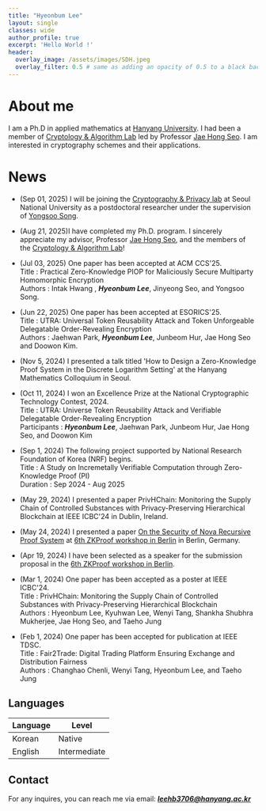 ```yaml
---
title: "Hyeonbum Lee"
layout: single
classes: wide
author_profile: true
excerpt: 'Hello World !'
header:
  overlay_image: /assets/images/SDH.jpeg
  overlay_filter: 0.5 # same as adding an opacity of 0.5 to a black background
---
```


# About me

I am a Ph.D in applied mathematics at [Hanyang University](https://www.hanyang.ac.kr). I had been a member of [Cryptology & Algorithm Lab](https://cryptology-algorithm-lab.github.io) led by Professor [Jae Hong Seo](https://sites.google.com/site/jhsbhs/). I am interested in cryptography schemes and their applications.

# News
- (Sep 01, 2025) I will be joining the [Cryptography & Privacy lab](https://crypto.snu.ac.kr)  at Seoul National University as a postdoctoral researcher under the supervision of [Yongsoo Song](https://yongsoosong.github.io).

- (Aug 21, 2025)I have completed my Ph.D. program. I sincerely appreciate my advisor, Professor [Jae Hong Seo](https://sites.google.com/site/jhsbhs/), and the members of the [Cryptology & Algorithm Lab](https://cryptology-algorithm-lab.github.io)!

- (Jul 03, 2025) One paper has been accepted at ACM CCS'25.\
Title : Practical Zero-Knowledge PIOP for Maliciously Secure Multiparty Homomorphic Encryption\
Authors : Intak Hwang , **_Hyeonbum Lee_**, Jinyeong Seo, and Yongsoo Song.

- (Jun 22, 2025) One paper has been accepted at ESORICS'25.\
Title : UTRA: Universal Token Reusability Attack and Token Unforgeable Delegatable Order-Revealing Encryption\
Authors : Jaehwan Park, **_Hyeonbum Lee_**, Junbeom Hur, Jae Hong Seo and Doowon Kim.
  
- (Nov 5, 2024) I presented a talk titled 'How to Design a Zero-Knowledge Proof System in the Discrete Logarithm Setting' at the Hanyang Mathematics Colloquium in Seoul.

- (Oct 11, 2024) I won an Excellence Prize at the National Cryptographic Technology Contest, 2024.\
Title : UTRA: Universe Token Reusability Attack and Verifiable Delegatable Order-Revealing Encryption\
Participants : **_Hyeonbum Lee_**, Jaehwan Park, Junbeom Hur, Jae Hong Seo, and Doowon Kim

- (Sep 1, 2024) The following project supported by National Research Foundation of Korea (NRF) begins.\
Title : A Study on Incremetally Verifiable Computation through Zero-Knowledge Proof (PI)\
Duration : Sep 2024 - Aug 2025

- (May 29, 2024) I presented a paper PrivHChain: Monitoring the Supply Chain of Controlled Substances with Privacy-Preserving Hierarchical Blockchain at IEEE ICBC'24 in Dublin, Ireland.

- (May 24, 2024) I presented a paper [On the Security of Nova Recursive Proof System](https://eprint.iacr.org/2024/232) at [6th ZKProof workshop in Berlin](https://zkproof.org/events/zkproof-6-berlin/) in Berlin, Germany.

- (Apr 19, 2024) I have been selected as a speaker for the submission proposal in the [6th ZKProof workshop in Berlin](https://zkproof.org/events/zkproof-6-berlin/).

- (Mar 1, 2024) One paper has been accepted as a poster at IEEE ICBC'24.\
Title : PrivHChain: Monitoring the Supply Chain of Controlled Substances with Privacy-Preserving Hierarchical Blockchain\
Authors : Hyeonbum Lee, Kyuhwan Lee, Wenyi Tang, Shankha Shubhra Mukherjee, Jae Hong Seo, and Taeho Jung

- (Feb 1, 2024) One paper has been accepted for publication at IEEE TDSC.\
Title : Fair2Trade: Digital Trading Platform Ensuring Exchange and Distribution Fairness\
Authors : Changhao Chenli, Wenyi Tang, Hyeonbum Lee, and Taeho Jung

## Languages

| Language | Level  |
|----------|--------|
| Korean   | Native |
| English  | Intermediate |

## Contact

For any inquires, you can reach me via email: **_[leehb3706@hanyang.ac.kr](mailto:leehb3706@hanyang.ac.kr)_**
